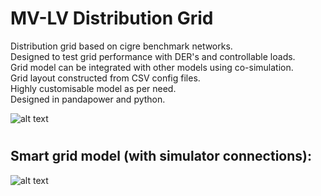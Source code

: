 # MV-LV Distribution Grid

Distribution grid based on cigre benchmark networks.\
Designed to test grid performance with DER's and controllable loads.\
Grid model can be integrated with other models using co-simulation.\
Grid layout constructed from CSV config files.\
Highly customisable model as per need.\
Designed in pandapower and python.

![alt text](https://pandapower.readthedocs.io/en/v2.4.0/_images/cigre_network_mv_der.png)
# 
## Smart grid model (with simulator connections):
![alt text](https://lucid.app/publicSegments/view/023455be-aeb3-414d-85d6-921c637665fe/image.png)
